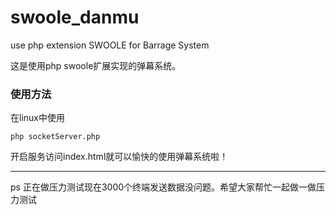 # swoole_danmu
use php extension SWOOLE  for Barrage System

这是使用php swoole扩展实现的弹幕系统。 

### 使用方法
在linux中使用
```
php socketServer.php
```
开启服务访问index.html就可以愉快的使用弹幕系统啦！

---
ps 正在做压力测试现在3000个终端发送数据没问题。希望大家帮忙一起做一做压力测试
